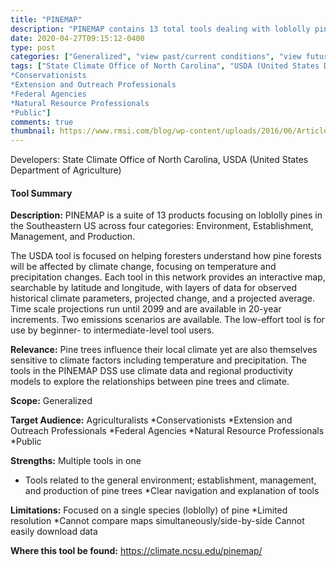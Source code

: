 ```yaml
---
title: "PINEMAP"
description: "PINEMAP contains 13 total tools dealing with loblolly pine trees in Southeastern US across four categories: Environment, Establishment, Management, and Production."
date: 2020-04-27T09:15:12-0400
type: post
categories: ["Generalized", "view past/current conditions", "view future projections", "identify vulnerabilities", "near future", "mid", "end"]
tags: ["State Climate Office of North Carolina", "USDA (United States Department of Agriculture)", "Agriculturalists 
*Conservationists 
*Extension and Outreach Professionals
*Federal Agencies 
*Natural Resource Professionals 
*Public"]
comments: true
thumbnail: https://www.rmsi.com/blog/wp-content/uploads/2016/06/Article-04.jpg
---
```

Developers: State Climate Office of North Carolina, USDA (United States Department of Agriculture)

#### Tool Summary
**Description:** PINEMAP is a suite of 13 products focusing on loblolly pines in the Southeastern US across four categories: Environment, Establishment, Management, and Production.

The USDA tool is focused on helping foresters understand how pine forests will be affected by climate change, focusing on temperature and precipitation changes. Each tool in this network provides an interactive map, searchable by latitude and longitude, with layers of data for observed historical climate parameters, projected change, and a projected average. Time scale projections run until 2099 and are available in 20-year increments. Two emissions scenarios are available. The low-effort tool is for use by beginner- to intermediate-level tool users.

**Relevance:** Pine trees influence their local climate yet are also themselves sensitive to climate factors including temperature and precipitation. The tools in the PINEMAP DSS use climate data and regional productivity models to explore the relationships between pine trees and climate.

**Scope:** Generalized

**Target Audience:** Agriculturalists 
*Conservationists 
*Extension and Outreach Professionals
*Federal Agencies 
*Natural Resource Professionals 
*Public

**Strengths:** Multiple tools in one 
* Tools related to the general environment; establishment, management, and production of pine trees 
*Clear navigation and explanation of tools

**Limitations:** Focused on a single species (loblolly) of pine 
*Limited resolution
*Cannot compare maps simultaneously/side-by-side
Cannot easily download data

**Where this tool be found:** https://climate.ncsu.edu/pinemap/

